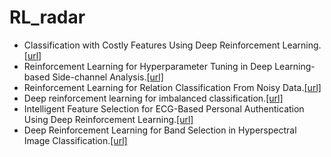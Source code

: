 # RL_radar
* Classification with Costly Features Using Deep Reinforcement Learning.[[url]](https://ojs.aaai.org/index.php/AAAI/article/view/4287)
* Reinforcement Learning for Hyperparameter Tuning in Deep Learning-based Side-channel Analysis.[[url]](https://tches.iacr.org/index.php/TCHES/article/view/8989)
* Reinforcement Learning for Relation Classification From Noisy Data.[[url]](https://ojs.aaai.org/index.php/AAAI/article/view/12063)
* Deep reinforcement learning for imbalanced classification.[[url]](https://link.springer.com/article/10.1007/s10489-020-01637-z)
* Intelligent Feature Selection for ECG-Based Personal Authentication Using Deep Reinforcement Learning.[[url]](https://www.mdpi.com/1424-8220/23/3/1230)
* Deep Reinforcement Learning for Band Selection in Hyperspectral Image Classification.[[url]](https://ieeexplore.ieee.org/abstract/document/9387453)
